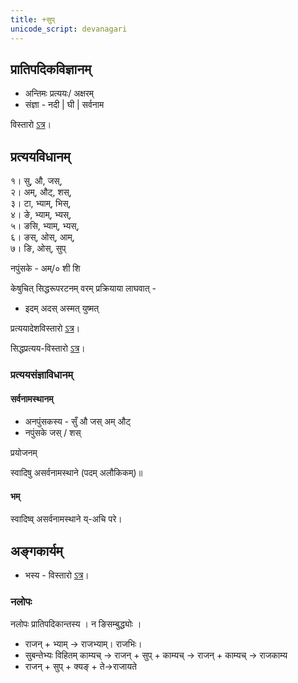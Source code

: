 ```yaml
---
title: +सुप्
unicode_script: devanagari
---
```


## प्रातिपदिकविज्ञानम्
- अन्तिमः प्रत्ययः/ अक्षरम्
- संज्ञा - नदी | घी | सर्वनाम

विस्तारो [ऽत्र](https://docs.google.com/spreadsheets/d/1kd_XbHjiFyR8Jf8isX67jLgJmoYenQpNs0sAB9yBPiI/edit#gid=7)।

## प्रत्ययविधानम्
१। सु, औ, जस्,  
२। अम्, औट्, शस्,  
३। टा, भ्याम्, भिस्,  
४। ङे, भ्याम्, भ्यस्,  
५। ङसि, भ्याम्, भ्यस्,  
६। ङस्, ओस्, आम्,  
७। ङि, ओस्, सुप्

नपुंसके  - अम्/० शी शि

केषुचित् सिद्धरूपरटनम् वरम् प्रक्रियाया लाघवात् -
 - इदम् अदस् अस्मत् युष्मत् 

प्रत्ययादेशविस्तारो [ऽत्र](https://docs.google.com/spreadsheets/d/1kd_XbHjiFyR8Jf8isX67jLgJmoYenQpNs0sAB9yBPiI/edit#gid=12)।

सिद्धप्रत्यय-विस्तारो [ऽत्र](https://docs.google.com/spreadsheets/d/1kd_XbHjiFyR8Jf8isX67jLgJmoYenQpNs0sAB9yBPiI/edit#gid=4)।

### प्रत्ययसंज्ञाविधानम्
#### सर्वनामस्थानम्

- अनपुंसकस्य - सुँ औ जस् अम् औट्
- नपुंसके जस् / शस्

प्रयोजनम्

स्वादिषु असर्वनामस्थाने (पदम् अलौकिकम्)॥

#### भम्
स्वादिष्व् असर्वनामस्थाने य्-अचि परे।


## अङ्गकार्यम्
- भस्य - विस्तारो [ऽत्र](https://docs.google.com/spreadsheets/d/1kd_XbHjiFyR8Jf8isX67jLgJmoYenQpNs0sAB9yBPiI/edit#gid=11)।

### नलोपः
नलोपः प्रातिपदिकान्तस्य । न ङिसम्बुद्ध्योः ।

- राजन् + भ्याम् → राजभ्याम्। राजभिः।
- सुबन्तेभ्यः विहितम् काम्यच् → राजन् + सुप् + काम्यच् → राजन् + काम्यच् → राजकाम्य
- राजन् + सुप् + क्यङ् + ते→राजायते


